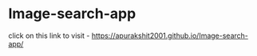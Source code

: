 # Image-search-app

click on this link to visit - https://apurakshit2001.github.io/Image-search-app/
